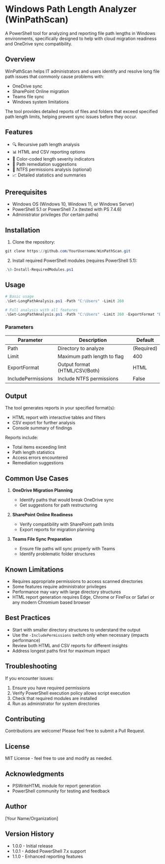 # Windows Path Length Analyzer (WinPathScan)

A PowerShell tool for analyzing and reporting file path lengths in Windows environments, specifically designed to help with cloud migration readiness and OneDrive sync compatibility.

## Overview

WinPathScan helps IT administrators and users identify and resolve long file path issues that commonly cause problems with:
- OneDrive sync
- SharePoint Online migration
- Teams file sync
- Windows system limitations

The tool provides detailed reports of files and folders that exceed specified path length limits, helping prevent sync issues before they occur.

## Features

- 🔍 Recursive path length analysis
- 📊 HTML and CSV reporting options
- 🎨 Color-coded length severity indicators
- 📝 Path remediation suggestions
- 📂 NTFS permissions analysis (optional)
- 📈 Detailed statistics and summaries

## Prerequisites

- Windows OS (Windows 10, Windows 11, or Windows Server)
- PowerShell 5.1 or PowerShell 7.x (tested with PS 7.4.6)
- Administrator privileges (for certain paths)

## Installation

1. Clone the repository:
```powershell
git clone https://github.com/YourUsername/WinPathScan.git
```

2. Install required PowerShell modules (requires PowerShell 5.1):
```powershell
.\0-Install-RequiredModules.ps1
```

## Usage

```powershell
# Basic usage
.\Get-LongPathAnalysis.ps1 -Path "C:\Users" -Limit 260

# Full analysis with all features
.\Get-LongPathAnalysis.ps1 -Path "C:\Users" -Limit 260 -ExportFormat "Both" -IncludePermissions
```

### Parameters

| Parameter | Description | Default |
|-----------|-------------|---------|
| Path | Directory to analyze | (Required) |
| Limit | Maximum path length to flag | 400 |
| ExportFormat | Output format (HTML/CSV/Both) | HTML |
| IncludePermissions | Include NTFS permissions | False |

## Output

The tool generates reports in your specified format(s):
- HTML report with interactive tables and filters
- CSV export for further analysis
- Console summary of findings

Reports include:
- Total items exceeding limit
- Path length statistics
- Access errors encountered
- Remediation suggestions

## Common Use Cases

1. **OneDrive Migration Planning**
   - Identify paths that would break OneDrive sync
   - Get suggestions for path restructuring

2. **SharePoint Online Readiness**
   - Verify compatibility with SharePoint path limits
   - Export reports for migration planning

3. **Teams File Sync Preparation**
   - Ensure file paths will sync properly with Teams
   - Identify problematic folder structures

## Known Limitations

- Requires appropriate permissions to access scanned directories
- Some features require administrator privileges
- Performance may vary with large directory structures
- HTML report generation requires Edge, Chrome or FireFox or Safari or any modern Chromium based browser

## Best Practices

- Start with smaller directory structures to understand the output
- Use the `-IncludePermissions` switch only when necessary (impacts performance)
- Review both HTML and CSV reports for different insights
- Address longest paths first for maximum impact

## Troubleshooting

If you encounter issues:

1. Ensure you have required permissions
2. Verify PowerShell execution policy allows script execution
3. Check that required modules are installed
4. Run as administrator for system directories

## Contributing

Contributions are welcome! Please feel free to submit a Pull Request.

## License

MIT License - feel free to use and modify as needed.

## Acknowledgments

- PSWriteHTML module for report generation
- PowerShell community for testing and feedback

## Author

[Your Name/Organization]

## Version History

- 1.0.0 - Initial release
- 1.0.1 - Added PowerShell 7.x support
- 1.1.0 - Enhanced reporting features